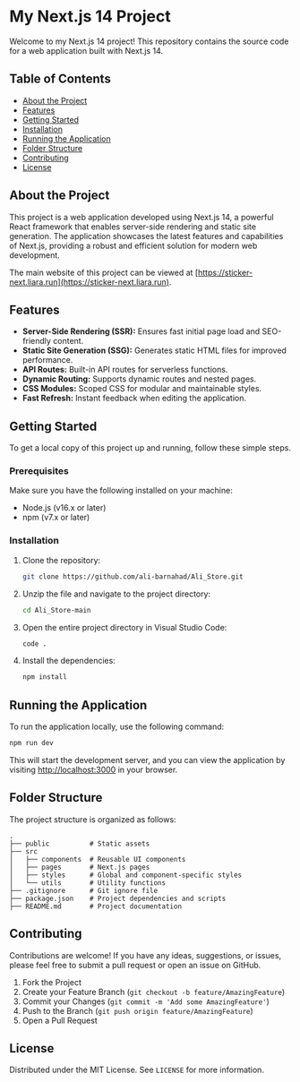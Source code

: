 # My Next.js 14 Project

Welcome to my Next.js 14 project! This repository contains the source code for a web application built with Next.js 14.

## Table of Contents

- [About the Project](#about-the-project)
- [Features](#features)
- [Getting Started](#getting-started)
- [Installation](#installation)
- [Running the Application](#running-the-application)
- [Folder Structure](#folder-structure)
- [Contributing](#contributing)
- [License](#license)

## About the Project

This project is a web application developed using Next.js 14, a powerful React framework that enables server-side rendering and static site generation. The application showcases the latest features and capabilities of Next.js, providing a robust and efficient solution for modern web development.

The main website of this project can be viewed at [https://sticker-next.liara.run](https://sticker-next.liara.run).

## Features

- **Server-Side Rendering (SSR):** Ensures fast initial page load and SEO-friendly content.
- **Static Site Generation (SSG):** Generates static HTML files for improved performance.
- **API Routes:** Built-in API routes for serverless functions.
- **Dynamic Routing:** Supports dynamic routes and nested pages.
- **CSS Modules:** Scoped CSS for modular and maintainable styles.
- **Fast Refresh:** Instant feedback when editing the application.

## Getting Started

To get a local copy of this project up and running, follow these simple steps.

### Prerequisites

Make sure you have the following installed on your machine:

- Node.js (v16.x or later)
- npm (v7.x or later)

### Installation

1. Clone the repository:
   ```bash
   git clone https://github.com/ali-barnahad/Ali_Store.git
   ```

2. Unzip the file and navigate to the project directory:
   ```bash
   cd Ali_Store-main
   ```
3. Open the entire project directory in Visual Studio Code:
   ```bash
   code .
   ```
4. Install the dependencies:
   ```bash
   npm install
   ```

## Running the Application

To run the application locally, use the following command:

```bash
npm run dev
```

This will start the development server, and you can view the application by visiting [http://localhost:3000](http://localhost:3000) in your browser.

## Folder Structure

The project structure is organized as follows:

```
.
├── public          # Static assets
├── src
│   ├── components  # Reusable UI components
│   ├── pages       # Next.js pages
│   ├── styles      # Global and component-specific styles
│   └── utils       # Utility functions
├── .gitignore      # Git ignore file
├── package.json    # Project dependencies and scripts
├── README.md       # Project documentation
```

## Contributing

Contributions are welcome! If you have any ideas, suggestions, or issues, please feel free to submit a pull request or open an issue on GitHub.

1. Fork the Project
2. Create your Feature Branch (`git checkout -b feature/AmazingFeature`)
3. Commit your Changes (`git commit -m 'Add some AmazingFeature'`)
4. Push to the Branch (`git push origin feature/AmazingFeature`)
5. Open a Pull Request

## License

Distributed under the MIT License. See `LICENSE` for more information.
